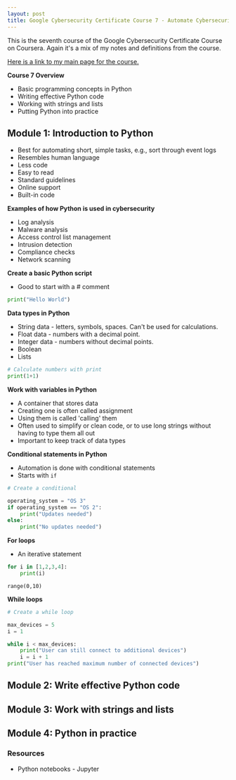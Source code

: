 ```yaml
---
layout: post
title: Google Cybersecurity Certificate Course 7 - Automate Cybersecurity Tasks with Python
---
```

This is the seventh course of the Google Cybersecurity Certificate Course on Coursera. Again it's a mix of my notes and definitions from the course.

[Here is a link to my main page for the course.](https://1dgk.github.io/2024/01/24/gcc-course-index.html)

**Course 7 Overview**
- Basic programming concepts in Python
- Writing effective Python code
- Working with strings and lists
- Putting Python into practice

## Module 1: Introduction to Python
- Best for automating short, simple tasks, e.g., sort through event logs
- Resembles human language
- Less code
- Easy to read
- Standard guidelines
- Online support
- Built-in code

**Examples of how Python is used in cybersecurity**
- Log analysis
- Malware analysis
- Access control list management
- Intrusion detection
- Compliance checks
- Network scanning

**Create a basic Python script**
- Good to start with a # comment

```py
print("Hello World")
```

**Data types in Python**
- String data - letters, symbols, spaces. Can't be used for calculations. 
- Float data - numbers with a decimal point.
- Integer data - numbers without decimal points.
- Boolean
- Lists

```py
# Calculate numbers with print
print(1+1)
```

**Work with variables in Python**
- A container that stores data
- Creating one is often called assignment
- Using them is called 'calling' them
- Often used to simplify or clean code, or to use long strings without having to type them all out
- Important to keep track of data types 

**Conditional statements in Python**
- Automation is done with conditional statements
- Starts with `if`


```py
# Create a conditional

operating_system = "OS 3"
if operating_system == "OS 2":
    print("Updates needed")
else:
    print("No updates needed")
```

**For loops**
- An iterative statement

```py
for i in [1,2,3,4]:
    print(i)
```

`range(0,10)`

**While loops**
```py
# Create a while loop

max_devices = 5
i = 1

while i < max_devices:
    print("User can still connect to additional devices")
    i = i + 1
print("User has reached maximum number of connected devices")
```



## Module 2: Write effective Python code

## Module 3: Work with strings and lists

## Module 4: Python in practice

### Resources
- Python notebooks - Jupyter